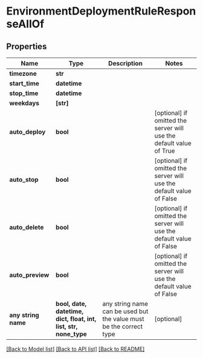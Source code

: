 # EnvironmentDeploymentRuleResponseAllOf


## Properties
Name | Type | Description | Notes
------------ | ------------- | ------------- | -------------
**timezone** | **str** |  | 
**start_time** | **datetime** |  | 
**stop_time** | **datetime** |  | 
**weekdays** | **[str]** |  | 
**auto_deploy** | **bool** |  | [optional]  if omitted the server will use the default value of True
**auto_stop** | **bool** |  | [optional]  if omitted the server will use the default value of False
**auto_delete** | **bool** |  | [optional]  if omitted the server will use the default value of False
**auto_preview** | **bool** |  | [optional]  if omitted the server will use the default value of False
**any string name** | **bool, date, datetime, dict, float, int, list, str, none_type** | any string name can be used but the value must be the correct type | [optional]

[[Back to Model list]](../README.md#documentation-for-models) [[Back to API list]](../README.md#documentation-for-api-endpoints) [[Back to README]](../README.md)


